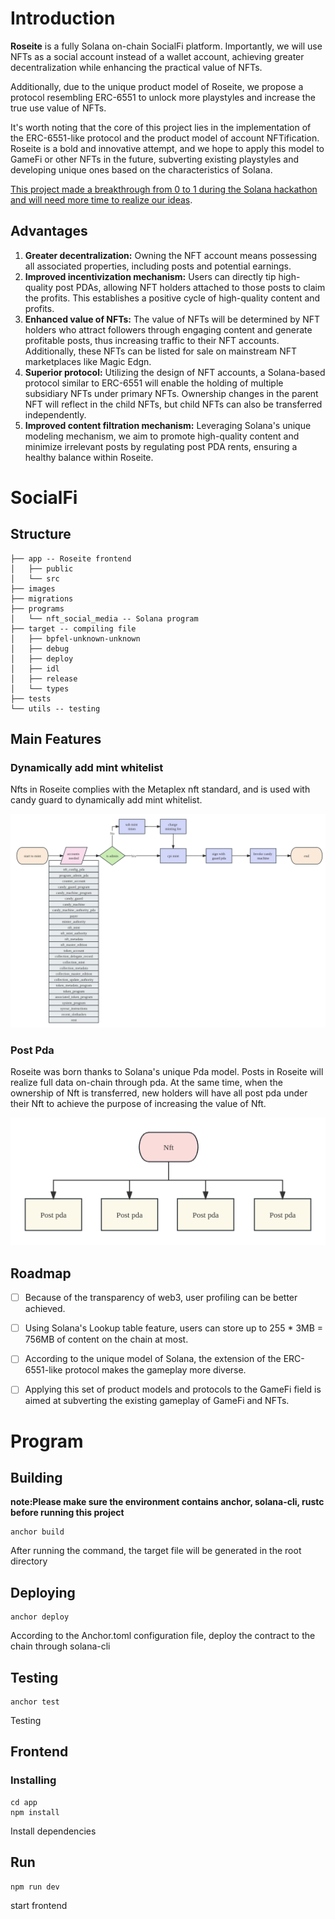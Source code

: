 # Introduction

**Roseite** is a fully Solana on-chain SocialFi platform. Importantly, we will use NFTs as a social account instead of a wallet account, achieving greater decentralization while enhancing the practical value of NFTs.

Additionally, due to the unique product model of Roseite, we propose a protocol resembling ERC-6551 to unlock more playstyles and increase the true use value of NFTs.

It's worth noting that the core of this project lies in the implementation of the ERC-6551-like protocol and the product model of account NFTification. Roseite is a bold and innovative attempt, and we hope to apply this model to GameFi or other NFTs in the future, subverting existing playstyles and developing unique ones based on the characteristics of Solana.

<u>This project made a breakthrough from 0 to 1 during the Solana hackathon and will need more time to realize our ideas</u>.



## Advantages

1. **Greater decentralization:** Owning the NFT account means possessing all associated properties, including posts and potential earnings.
2. **Improved incentivization mechanism:** Users can directly tip high-quality post PDAs, allowing NFT holders attached to those posts to claim the profits. This establishes a positive cycle of high-quality content and profits.
3. **Enhanced value of NFTs:** The value of NFTs will be determined by NFT holders who attract followers through engaging content and generate profitable posts, thus increasing traffic to their NFT accounts. Additionally, these NFTs can be listed for sale on mainstream NFT marketplaces like Magic Edgn.
4. **Superior protocol:** Utilizing the design of NFT accounts, a Solana-based protocol similar to ERC-6551 will enable the holding of multiple subsidiary NFTs under primary NFTs. Ownership changes in the parent NFT will reflect in the child NFTs, but child NFTs can also be transferred independently.
5. **Improved content filtration mechanism:** Leveraging Solana's unique modeling mechanism, we aim to promote high-quality content and minimize irrelevant posts by regulating post PDA rents, ensuring a healthy balance within Roseite.




# SocialFi



## Structure
```
├── app -- Roseite frontend
│   ├── public
│   └── src
├── images
├── migrations
├── programs
│   └── nft_social_media -- Solana program
├── target -- compiling file
│   ├── bpfel-unknown-unknown
│   ├── debug
│   ├── deploy
│   ├── idl
│   ├── release
│   └── types
├── tests
└── utils -- testing
```

## Main Features

### Dynamically add mint whitelist

Nfts in Roseite complies with the Metaplex nft standard, and is used with candy guard to dynamically add mint whitelist.

![image-20231010155818315](./images/image-20231010155818315.png)



### Post Pda

Roseite was born thanks to Solana's unique Pda model. Posts in Roseite will realize full data on-chain through pda. At the same time, when the ownership of Nft is transferred, new holders will have all post pda under their Nft to achieve the purpose of increasing the value of Nft.

![未命名文件](./images/post.png)



## Roadmap

- [ ] Because of the transparency of web3, user profiling can be better achieved.
- [ ] Using Solana's Lookup table feature, users can store up to 255 * 3MB = 756MB of content on the chain at most.
- [ ] According to the unique model of Solana, the extension of the ERC-6551-like protocol makes the gameplay more diverse.
- [ ] Applying this set of product models and protocols to the GameFi field is aimed at subverting the existing gameplay of GameFi and NFTs.



# Program

## Building

**note:Please make sure the environment contains anchor, solana-cli, rustc before running this project**

```
anchor build
```

After running the command, the target file will be generated in the root directory



## Deploying

```
anchor deploy
```

According to the Anchor.toml configuration file, deploy the contract to the chain through solana-cli



## Testing

```
anchor test
```

Testing



## Frontend

### Installing

```
cd app
npm install
```

Install dependencies



## Run

```
npm run dev
```

start frontend
